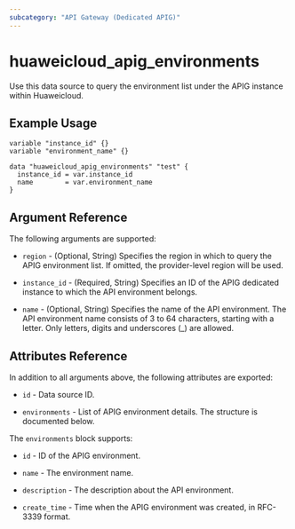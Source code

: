 ```yaml
---
subcategory: "API Gateway (Dedicated APIG)"
---
```


# huaweicloud_apig_environments

Use this data source to query the environment list under the APIG instance within Huaweicloud.

## Example Usage

```hcl
variable "instance_id" {}
variable "environment_name" {}

data "huaweicloud_apig_environments" "test" {
  instance_id = var.instance_id
  name        = var.environment_name
}
```

## Argument Reference

The following arguments are supported:

* `region` - (Optional, String) Specifies the region in which to query the APIG environment list.
  If omitted, the provider-level region will be used.

* `instance_id` - (Required, String) Specifies an ID of the APIG dedicated instance to which the API
  environment belongs.

* `name` - (Optional, String) Specifies the name of the API environment. The API environment name consists of 3 to 64
  characters, starting with a letter. Only letters, digits and underscores (_) are allowed.

## Attributes Reference

In addition to all arguments above, the following attributes are exported:

* `id` - Data source ID.

* `environments` - List of APIG environment details. The structure is documented below.

The `environments` block supports:

* `id` - ID of the APIG environment.

* `name` - The environment name.

* `description` - The description about the API environment.

* `create_time` - Time when the APIG environment was created, in RFC-3339 format.
